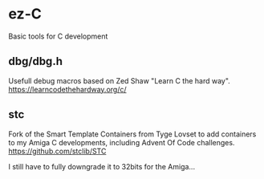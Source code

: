# ez-C
Basic tools for C development

## dbg/dbg.h
Usefull debug macros based on Zed Shaw "Learn C the hard way".
https://learncodethehardway.org/c/

## stc
Fork of the Smart Template Containers from Tyge Lovset to add containers to my Amiga C developments, including Advent Of Code challenges.
https://github.com/stclib/STC

I still have to fully downgrade it to 32bits for the Amiga...

